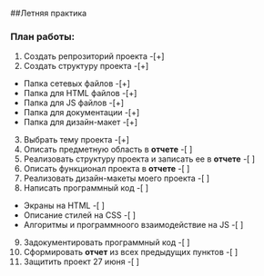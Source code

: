 ##Летняя практика

### План работы:

1. Создать репрозиторий проекта -[+]
2. Создать структуру проекта -[+]
  * Папка сетевых файлов -[+]
  * Папка для HTML файлов -[+]
  * Папка для JS файлов -[+]
  * Папка для документации -[+]
  * Папка для дизайн-макет -[+]
3. Выбрать тему проекта -[+]
4. Описать предметную область в **отчете** -[ ]
5. Реализовать структуру проекта и записать ее в **отчете** -[ ]
6. Описать функционал проекта в **отчете** -[ ]
7. Реализовать дизайн-макеты моего проекта -[ ]
8. Написать программный код -[ ]
  * Экраны на HTML -[ ]
  * Описание стилей на CSS -[ ]
  * Алгоритмы и программноого взаимодействие на JS -[ ]
9. Задокументировать программный код -[ ]
10. Сформировать **отчет** из всех предыдущих пунктов -[ ]
11. Защитить проект 27 июня -[ ]
